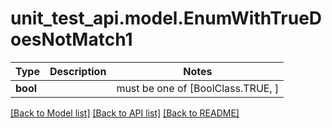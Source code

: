 # unit_test_api.model.EnumWithTrueDoesNotMatch1

Type | Description | Notes
------------- | ------------- | -------------
**bool** |  |  must be one of [BoolClass.TRUE, ]

[[Back to Model list]](../../README.md#documentation-for-models) [[Back to API list]](../../README.md#documentation-for-api-endpoints) [[Back to README]](../../README.md)

